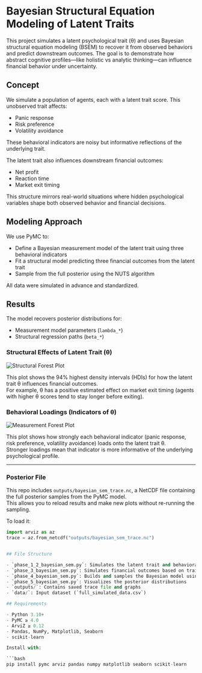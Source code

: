 # Bayesian Structural Equation Modeling of Latent Traits

This project simulates a latent psychological trait (θ) and uses Bayesian structural equation modeling (BSEM) to recover it from observed behaviors and predict downstream outcomes. The goal is to demonstrate how abstract cognitive profiles—like holistic vs analytic thinking—can influence financial behavior under uncertainty.

## Concept

We simulate a population of agents, each with a latent trait score. This unobserved trait affects:
- Panic response
- Risk preference
- Volatility avoidance

These behavioral indicators are noisy but informative reflections of the underlying trait.

The latent trait also influences downstream financial outcomes:
- Net profit
- Reaction time
- Market exit timing

This structure mirrors real-world situations where hidden psychological variables shape both observed behavior and financial decisions.

## Modeling Approach

We use PyMC to:
- Define a Bayesian measurement model of the latent trait using three behavioral indicators
- Fit a structural model predicting three financial outcomes from the latent trait
- Sample from the full posterior using the NUTS algorithm

All data were simulated in advance and standardized.

## Results

The model recovers posterior distributions for:

- Measurement model parameters (`lambda_*`)  
- Structural regression paths (`beta_*`)

### Structural Effects of Latent Trait (θ)

![Structural Forest Plot](outputs/forest_structural.png)

This plot shows the 94% highest density intervals (HDIs) for how the latent trait θ influences financial outcomes.  
For example, θ has a positive estimated effect on market exit timing (agents with higher θ scores tend to stay longer before exiting).

### Behavioral Loadings (Indicators of θ)

![Measurement Forest Plot](outputs/forest_measurement.png)

This plot shows how strongly each behavioral indicator (panic response, risk preference, volatility avoidance) loads onto the latent trait θ.  
Stronger loadings mean that indicator is more informative of the underlying psychological profile.

---

### Posterior File

This repo includes `outputs/bayesian_sem_trace.nc`, a NetCDF file containing the full posterior samples from the PyMC model.  
This allows you to reload results and make new plots without re-running the sampling.

To load it:

```python
import arviz as az
trace = az.from_netcdf("outputs/bayesian_sem_trace.nc")


## File Structure

- `phase_1_2_bayesian_sem.py`: Simulates the latent trait and behavioral indicators  
- `phase_3_bayesian_sem.py`: Simulates financial outcomes based on traits  
- `phase_4_bayesian_sem.py`: Builds and samples the Bayesian model using PyMC  
- `phase_5_bayesian_sem.py`: Visualizes the posterior distributions  
- `outputs/`: Contains saved trace file and graphs  
- `data/`: Input dataset (`full_simulated_data.csv`)  

## Requirements

- Python 3.10+
- PyMC ≥ 4.0
- ArviZ ≥ 0.12
- Pandas, NumPy, Matplotlib, Seaborn
- scikit-learn

Install with:

```bash
pip install pymc arviz pandas numpy matplotlib seaborn scikit-learn
